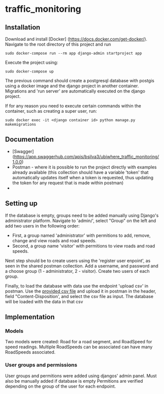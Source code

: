 # traffic_monitoring

## Installation
Download and install [Docker] (https://docs.docker.com/get-docker/).  
Navigate to the root directory of this project and run

    sudo docker-compose run --rm app django-admin startproject app

Execute the project using:

    sudo docker-compose up
The previous command should create a postgresql database with postgis using a docker image and the django project in another container. Migrations and 'run server' are automatically executed on the django project.  

If for any reason you need to execute certain commands within the container, such as creating a super user, run:

    sudo docker exec -it <django container id> python manage.py makemigrations
    

## Documentation
- [Swagger] (https://app.swaggerhub.com/apis/bsilva3/ubiwhere_traffic_monitoring/1.0.0)
- Postman - where it is possible to run the project directly with examples already available (this collection should have a variable 'token' that automatically updates itself when a token is requested, thus updating the token for any request that is made within postman)
- 
## Setting up
If the database is empty, groups need to be added manually using Django's administrator platform. Navigate to 'admin/', select "Group" on the left and add two users in the following order:
- First, a group named 'administrator' with permitions to add, remove, change and view roads and road speeds.
- Second, a group name 'visitor' with permitions to view roads and road speeds.

Next step should be to create users using the 'register user enpoint', as seen in the shared postman collection. Add a username, and password and a choose group (1 - administrator, 2 - visitor). Create two users of each group.  

Finally, to load the database with data use the endpoint 'upload csv' in postman. Use the [provided csv file](https://github.com/Ubiwhere/traffic_speed/blob/master/traffic_speed.csv) and upload it in postman in the header, field "Content-Disposition', and select the csv file as input. The database will be loaded with the data in that csv

## Implementation

### Models
Two models were created: Road for a road segment, and RoadSpeed for speed readings. Multiple RoadSpeeds can be associated can have many RoadSpeeds associated.

### User groups and permissions

User groups and permitions were added using djangos' admin panel. Must also be manually added if database is empty
Permitions are verified depending on the group of the user for each endpoint.

